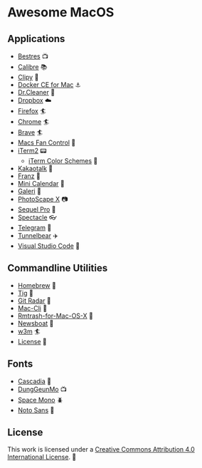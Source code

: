 # Awesome MacOS

## Applications

- [Bestres](https://bestres.wojtek.im/) :tv:
- [Calibre](https://calibre-ebook.com/) :books:
- [Clipy](https://clipy-app.com/) :memo:
- [Docker CE for Mac](https://store.docker.com/editions/community/docker-ce-desktop-mac) :anchor:
- [Dr.Cleaner](https://itunes.apple.com/us/app/dr-cleaner-disk-mem-free-up/id921458519?mt=12) :pill:
- [Dropbox](https://www.dropbox.com/) :cloud:
- [Firefox](https://www.mozilla.org/firefox/) :surfer:
- [Chrome](https://www.google.com/chrome) :surfer:
- [Brave](https://brave.com/) :surfer:
- [Macs Fan Control](https://www.crystalidea.com/macs-fan-control) :flags:
- [iTerm2](https://www.iterm2.com/) :pager:
  - [iTerm Color Schemes](https://github.com/mbadolato/iTerm2-Color-Schemes) :rainbow:
- [Kakaotalk](http://www.kakao.com/talk) :speech_balloon:
- [Franz](https://meetfranz.com/) :speech_balloon:
- [Mini Calendar](https://itunes.apple.com/kr/app/mini-calendar/id1088779979?mt=12) :date:
- [Galeri](https://github.com/michealparks/galeri) :art:
- [PhotoScape X](http://x.photoscape.org/) :camera:
- [Sequel Pro](https://www.sequelpro.com/) :floppy_disk:
- [Spectacle](https://www.spectacleapp.com/) :eyeglasses:
- [Telegram](https://telegram.org/) :speech_balloon:
- [Tunnelbear](https://www.tunnelbear.com/) :airplane:
- [Visual Studio Code](https://code.visualstudio.com/) :art:

## Commandline Utilities

- [Homebrew](https://brew.sh/index.html) :beer:
- [Tig](http://jonas.nitro.dk/tig/) :rainbow:
- [Git Radar](https://github.com/michaeldfallen/git-radar) :satellite:
- [Mac-Cli](https://github.com/guarinogabriel/Mac-CLI) :tophat:
- [Rmtrash-for-Mac-OS-X](https://github.com/sebikeller/rmtrash-for-Mac-OS-X) :truck:
- [Newsboat](https://newsboat.org/) :e-mail:
- [w3m](http://w3m.sourceforge.net/) :surfer:
- [License](https://www.npmjs.com/package/license) :page_with_curl:

## Fonts

- [Cascadia](https://github.com/microsoft/cascadia-code) :jack_o_lantern:
- [DungGeunMo](https://cactus.tistory.com/193) :tv:
- [Space Mono](https://fonts.google.com/specimen/Space+Mono) :beetle:
- [Noto Sans](https://fonts.google.com/specimen/Noto+Sans) :feet:

## License

This work is licensed under a [Creative Commons Attribution 4.0 International License](https://creativecommons.org/licenses/by/4.0/). :bell:
